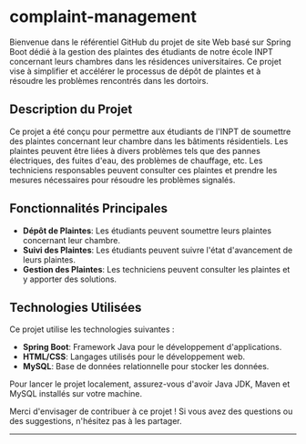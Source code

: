 # complaint-management
Bienvenue dans le référentiel GitHub du projet de site Web basé sur Spring Boot dédié à la gestion des plaintes des étudiants de notre école INPT concernant leurs chambres dans les résidences universitaires. Ce projet vise à simplifier et accélérer le processus de dépôt de plaintes et à résoudre les problèmes rencontrés dans les dortoirs.

## Description du Projet
Ce projet a été conçu pour permettre aux étudiants de l'INPT de soumettre des plaintes concernant leur chambre dans les bâtiments résidentiels. Les plaintes peuvent être liées à divers problèmes tels que des pannes électriques, des fuites d'eau, des problèmes de chauffage, etc. Les techniciens responsables peuvent consulter ces plaintes et prendre les mesures nécessaires pour résoudre les problèmes signalés.

## Fonctionnalités Principales
- **Dépôt de Plaintes**: Les étudiants peuvent soumettre leurs plaintes concernant leur chambre.
- **Suivi des Plaintes**: Les étudiants peuvent suivre l'état d'avancement de leurs plaintes.
- **Gestion des Plaintes**: Les techniciens peuvent consulter les plaintes et y apporter des solutions.


## Technologies Utilisées
Ce projet utilise les technologies suivantes :
- **Spring Boot**: Framework Java pour le développement d'applications.
- **HTML/CSS**: Langages utilisés pour le développement web.
- **MySQL**: Base de données relationnelle pour stocker les données.

Pour lancer le projet localement, assurez-vous d'avoir Java JDK, Maven et MySQL installés sur votre machine.

Merci d'envisager de contribuer à ce projet ! Si vous avez des questions ou des suggestions, n'hésitez pas à les partager.

---


